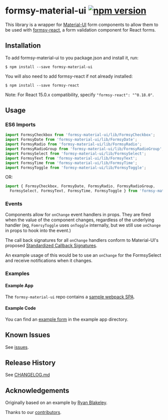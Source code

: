 # formsy-material-ui [![npm version](https://badge.fury.io/js/formsy-material-ui.svg)](https://badge.fury.io/js/formsy-material-ui)

This library is a wrapper for [Material-UI](http://material-ui.com/) form components to allow them to be used
with [formsy-react](https://github.com/christianalfoni/formsy-react), a form validation component for React forms.

## Installation

To add formsy-material-ui to you package.json and install it, run:

```
$ npm install --save formsy-material-ui
```

You will also need to add formsy-react if not already installed:

```
$ npm install --save formsy-react
```

Note: For React 15.0.x compatibility, specify `"formsy-react": "^0.18.0"`.

## Usage

### ES6 Imports

```js
import FormsyCheckbox from 'formsy-material-ui/lib/FormsyCheckbox';
import FormsyDate from 'formsy-material-ui/lib/FormsyDate';
import FormsyRadio from 'formsy-material-ui/lib/FormsyRadio';
import FormsyRadioGroup from 'formsy-material-ui/lib/FormsyRadioGroup';
import FormsySelect from 'formsy-material-ui/lib/FormsySelect';
import FormsyText from 'formsy-material-ui/lib/FormsyText';
import FormsyTime from 'formsy-material-ui/lib/FormsyTime';
import FormsyToggle from 'formsy-material-ui/lib/FormsyToggle';
```

OR:

```js
import { FormsyCheckbox, FormsyDate, FormsyRadio, FormsyRadioGroup, 
  FormsySelect, FormsyText, FormsyTime, FormsyToggle } from 'formsy-material-ui/lib';
```

### Events

Components allow for `onChange` event handlers in props. They are fired when the value of the 
component changes, regardless of the underlying handler (eg, `FomrsyToggle` uses `onToggle` internally, but we
still use `onChange` in props to hook into the event.)

The call back signatures for all `onChange` handlers conform to 
 Material-UI's proposed [Standardized Callback Signatures](https://github.com/callemall/material-ui/issues/2957).  

An example usage of this would be to use an `onChange` for the FormsySelect and receive notifications when it changes.

### Examples

#### Example App

The `formsy-material-ui` repo contains a [sample webpack SPA](https://github.com/mbrookes/formsy-material-ui/tree/master/examples/webpack-example).

#### Example Code

You can find an [example form](https://github.com/mbrookes/formsy-material-ui/tree/master/examples/webpack-example/src/app/Main.js) in the example app directory.

## Known Issues

See [issues](https://github.com/mbrookes/formsy-material-ui/issues).

## Release History

See [CHANGELOG.md](https://github.com/mbrookes/formsy-material-ui/blob/master/CHANGELOG.md)

## Acknowledgements

Originally based on an example by [Ryan Blakeley](https://github.com/rblakeley).

Thanks to our [contributors](https://github.com/mbrookes/formsy-material-ui/graphs/contributors).
